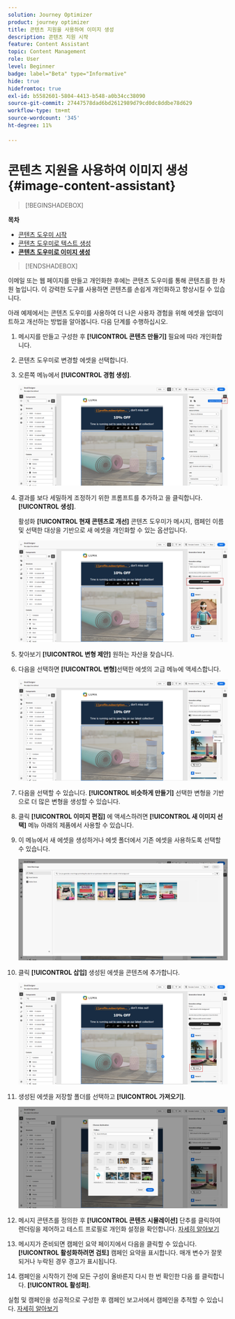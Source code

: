 ```yaml
---
solution: Journey Optimizer
product: journey optimizer
title: 콘텐츠 지원을 사용하여 이미지 생성
description: 콘텐츠 지원 시작
feature: Content Assistant
topic: Content Management
role: User
level: Beginner
badge: label="Beta" type="Informative"
hide: true
hidefromtoc: true
exl-id: b5582601-5804-4413-b548-a0b34cc38090
source-git-commit: 27447578dad6bd2612989d79cd0dc8ddbe78d629
workflow-type: tm+mt
source-wordcount: '345'
ht-degree: 11%

---
```


# 콘텐츠 지원을 사용하여 이미지 생성 {#image-content-assistant}

>[!BEGINSHADEBOX]

**목차**

* [콘텐츠 도우미 시작](gs-generative.md)
* [콘텐츠 도우미로 텍스트 생성](generative-content.md)
* **[콘텐츠 도우미로 이미지 생성](generative-image.md)**

>[!ENDSHADEBOX]

이메일 또는 웹 페이지를 만들고 개인화한 후에는 콘텐츠 도우미를 통해 콘텐츠를 한 차원 높입니다. 이 강력한 도구를 사용하면 콘텐츠를 손쉽게 개인화하고 향상시킬 수 있습니다.

아래 예제에서는 콘텐츠 도우미를 사용하여 더 나은 사용자 경험을 위해 에셋을 업데이트하고 개선하는 방법을 알아봅니다. 다음 단계를 수행하십시오.

1. 메시지를 만들고 구성한 후 **[!UICONTROL 콘텐츠 만들기]** 필요에 따라 개인화합니다.

1. 콘텐츠 도우미로 변경할 에셋을 선택합니다.

1. 오른쪽 메뉴에서 **[!UICONTROL 경험 생성]**.

   ![](assets/gen-ai-image-1.png)

1. 결과를 보다 세밀하게 조정하기 위한 프롬프트를 추가하고 을 클릭합니다. **[!UICONTROL 생성]**.

   활성화 **[!UICONTROL 현재 콘텐츠로 개선]** 콘텐츠 도우미가 메시지, 캠페인 이름 및 선택한 대상을 기반으로 새 에셋을 개인화할 수 있는 옵션입니다.

   ![](assets/gen-ai-image-2.png)

1. 찾아보기 **[!UICONTROL 변형 제안]** 원하는 자산을 찾습니다.

1. 다음을 선택하면 **[!UICONTROL 변형]**&#x200B;선택한 에셋의 고급 메뉴에 액세스합니다.

   ![](assets/gen-ai-image-3.png)

1. 다음을 선택할 수 있습니다. **[!UICONTROL 비슷하게 만들기]** 선택한 변형을 기반으로 더 많은 변형을 생성할 수 있습니다.

1. 클릭 **[!UICONTROL 이미지 편집]** 에 액세스하려면 **[!UICONTROL 새 이미지 선택]** 메뉴 아래의 제품에서 사용할 수 있습니다.

1. 이 메뉴에서 새 에셋을 생성하거나 에셋 폴더에서 기존 에셋을 사용하도록 선택할 수 있습니다.

   ![](assets/gen-ai-image-4.png)

1. 클릭 **[!UICONTROL 삽입]** 생성된 에셋을 콘텐츠에 추가합니다.

   ![](assets/gen-ai-image-5.png)

1. 생성된 에셋을 저장할 폴더를 선택하고 **[!UICONTROL 가져오기]**.

   ![](assets/gen-ai-image-6.png)

1. 메시지 콘텐츠를 정의한 후 **[!UICONTROL 콘텐츠 시뮬레이션]** 단추를 클릭하여 렌더링을 제어하고 테스트 프로필로 개인화 설정을 확인합니다. [자세히 알아보기](../content-management/preview-test.md)

1. 메시지가 준비되면 캠페인 요약 페이지에서 다음을 클릭할 수 있습니다. **[!UICONTROL 활성화하려면 검토]** 캠페인 요약을 표시합니다. 매개 변수가 잘못되거나 누락된 경우 경고가 표시됩니다.

1. 캠페인을 시작하기 전에 모든 구성이 올바른지 다시 한 번 확인한 다음 를 클릭합니다. **[!UICONTROL 활성화]**.

실험 및 캠페인을 성공적으로 구성한 후 캠페인 보고서에서 캠페인을 추적할 수 있습니다. [자세히 알아보기](../reports/campaign-global-report.md#experimentation-report)
